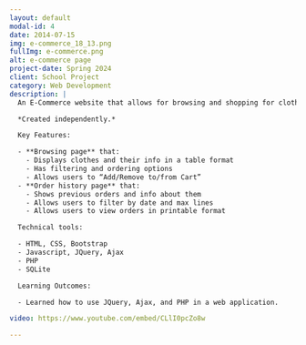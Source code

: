 ```yaml
---
layout: default
modal-id: 4
date: 2014-07-15
img: e-commerce_18_13.png
fullImg: e-commerce.png
alt: e-commerce page
project-date: Spring 2024
client: School Project
category: Web Development
description: |
  An E-Commerce website that allows for browsing and shopping for clothing items. *Does not have actual purchasing functionality.*

  *Created independently.*

  Key Features:

  - **Browsing page** that:
    - Displays clothes and their info in a table format
    - Has filtering and ordering options
    - Allows users to “Add/Remove to/from Cart”
  - **Order history page** that:
    - Shows previous orders and info about them
    - Allows users to filter by date and max lines
    - Allows users to view orders in printable format

  Technical tools:

  - HTML, CSS, Bootstrap
  - Javascript, JQuery, Ajax
  - PHP
  - SQLite

  Learning Outcomes:

  - Learned how to use JQuery, Ajax, and PHP in a web application.

video: https://www.youtube.com/embed/CLlI0pcZo8w

---
```

